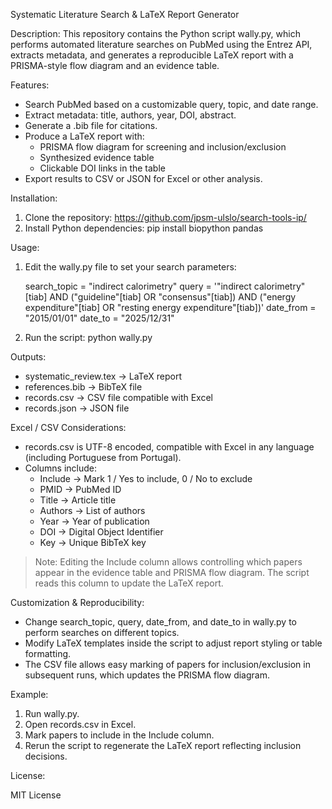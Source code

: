 Systematic Literature Search & LaTeX Report Generator

Description:
This repository contains the Python script wally.py, which performs automated literature searches on PubMed using the Entrez API, extracts metadata, and generates a reproducible LaTeX report with a PRISMA-style flow diagram and an evidence table.

Features:

- Search PubMed based on a customizable query, topic, and date range.
- Extract metadata: title, authors, year, DOI, abstract.
- Generate a .bib file for citations.
- Produce a LaTeX report with:
  - PRISMA flow diagram for screening and inclusion/exclusion
  - Synthesized evidence table
  - Clickable DOI links in the table
- Export results to CSV or JSON for Excel or other analysis.

Installation:

1. Clone the repository:
   https://github.com/jpsm-ulslo/search-tools-ip/
2. Install Python dependencies:
   pip install biopython pandas

Usage:

1. Edit the wally.py file to set your search parameters:

   search_topic = "indirect calorimetry"
   query = '"indirect calorimetry"[tiab] AND ("guideline"[tiab] OR "consensus"[tiab]) AND ("energy expenditure"[tiab] OR "resting energy expenditure"[tiab])'
   date_from = "2015/01/01"
   date_to = "2025/12/31"

2. Run the script:
   python wally.py

Outputs:

- systematic_review.tex → LaTeX report
- references.bib → BibTeX file
- records.csv → CSV file compatible with Excel
- records.json → JSON file

Excel / CSV Considerations:

- records.csv is UTF-8 encoded, compatible with Excel in any language (including Portuguese from Portugal).
- Columns include:
  - Include → Mark 1 / Yes to include, 0 / No to exclude
  - PMID → PubMed ID
  - Title → Article title
  - Authors → List of authors
  - Year → Year of publication
  - DOI → Digital Object Identifier
  - Key → Unique BibTeX key

> Note: Editing the Include column allows controlling which papers appear in the evidence table and PRISMA flow diagram. The script reads this column to update the LaTeX report.

Customization & Reproducibility:

- Change search_topic, query, date_from, and date_to in wally.py to perform searches on different topics.
- Modify LaTeX templates inside the script to adjust report styling or table formatting.
- The CSV file allows easy marking of papers for inclusion/exclusion in subsequent runs, which updates the PRISMA flow diagram.

Example:

1. Run wally.py.
2. Open records.csv in Excel.
3. Mark papers to include in the Include column.
4. Rerun the script to regenerate the LaTeX report reflecting inclusion decisions.

License:

MIT License
